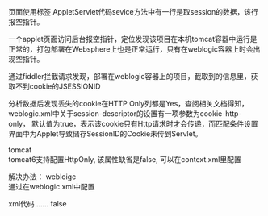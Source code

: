 
页面使用<applet></applet>标签
AppletServlet代码sevice方法中有一行是取session的数据，该行报空指针。


一个applet页面访问后台报空指针，定位发现该项目在本机tomcat容器中运行是正常的，打包部署在Websphere上也是正常运行，只有在weblogic容器上时会出现空指针。

通过fiddler拦截请求发现，部署在weblogic容器上的项目，截取到的信息里，获取不到cookie的JSESSIONID

分析数据后发现丢失的cookie在HTTP Only列都是Yes，查阅相关文档得知，weblogic.xml中关于session-descriptor的设置有一项参数为cookie-http-only，
默认值为true，表示该cookie只有Http请求时才会传递，而匹配条件设置界面中为Applet导致储存SessionID的Cookie未传到Servlet。



tomcat   
tomcat6支持配置HttpOnly, 该属性缺省是false, 可以在context.xml里配置



解决办法：
webloigc   
 通过在weblogic.xml中配置

xml代码
<session-descriptor>
       ……
        <cookie-http-only>false</cookie-http-only>
</session-descriptor>

